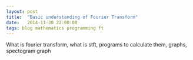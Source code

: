```yaml
---
layout: post
title:  "Basic understanding of Fourier Transform"
date:   2014-11-30 22:00:00
tags: blog mathematics programming ft
---
```

What is fourier transform, what is stft, programs to calculate them, graphs,
spectogram graph
